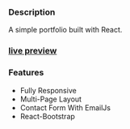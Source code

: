 ### Description

A simple portfolio built with React. 

### [live preview](https://portfolio6198.netlify.app/)



### Features

- Fully Responsive
- Multi-Page Layout
- Contact Form With EmailJs
- React-Bootstrap
